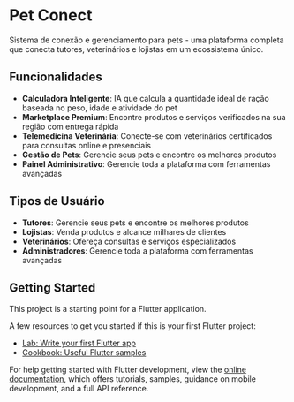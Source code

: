 # Pet Conect

Sistema de conexão e gerenciamento para pets - uma plataforma completa que conecta tutores, veterinários e lojistas em um ecossistema único.

## Funcionalidades

- **Calculadora Inteligente**: IA que calcula a quantidade ideal de ração baseada no peso, idade e atividade do pet
- **Marketplace Premium**: Encontre produtos e serviços verificados na sua região com entrega rápida
- **Telemedicina Veterinária**: Conecte-se com veterinários certificados para consultas online e presenciais
- **Gestão de Pets**: Gerencie seus pets e encontre os melhores produtos
- **Painel Administrativo**: Gerencie toda a plataforma com ferramentas avançadas

## Tipos de Usuário

- **Tutores**: Gerencie seus pets e encontre os melhores produtos
- **Lojistas**: Venda produtos e alcance milhares de clientes
- **Veterinários**: Ofereça consultas e serviços especializados
- **Administradores**: Gerencie toda a plataforma com ferramentas avançadas

## Getting Started

This project is a starting point for a Flutter application.

A few resources to get you started if this is your first Flutter project:

- [Lab: Write your first Flutter app](https://docs.flutter.dev/get-started/codelab)
- [Cookbook: Useful Flutter samples](https://docs.flutter.dev/cookbook)

For help getting started with Flutter development, view the
[online documentation](https://docs.flutter.dev/), which offers tutorials,
samples, guidance on mobile development, and a full API reference.

